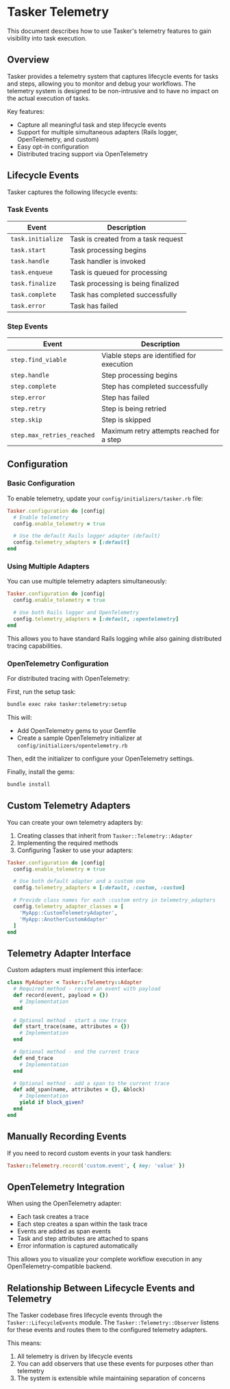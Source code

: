 # Tasker Telemetry

This document describes how to use Tasker's telemetry features to gain visibility into task execution.

## Overview

Tasker provides a telemetry system that captures lifecycle events for tasks and steps, allowing you to monitor and debug your workflows. The telemetry system is designed to be non-intrusive and to have no impact on the actual execution of tasks.

Key features:

- Capture all meaningful task and step lifecycle events
- Support for multiple simultaneous adapters (Rails logger, OpenTelemetry, and custom)
- Easy opt-in configuration
- Distributed tracing support via OpenTelemetry

## Lifecycle Events

Tasker captures the following lifecycle events:

### Task Events

| Event | Description |
|-------|-------------|
| `task.initialize` | Task is created from a task request |
| `task.start` | Task processing begins |
| `task.handle` | Task handler is invoked |
| `task.enqueue` | Task is queued for processing |
| `task.finalize` | Task processing is being finalized |
| `task.complete` | Task has completed successfully |
| `task.error` | Task has failed |

### Step Events

| Event | Description |
|-------|-------------|
| `step.find_viable` | Viable steps are identified for execution |
| `step.handle` | Step processing begins |
| `step.complete` | Step has completed successfully |
| `step.error` | Step has failed |
| `step.retry` | Step is being retried |
| `step.skip` | Step is skipped |
| `step.max_retries_reached` | Maximum retry attempts reached for a step |

## Configuration

### Basic Configuration

To enable telemetry, update your `config/initializers/tasker.rb` file:

```ruby
Tasker.configuration do |config|
  # Enable telemetry
  config.enable_telemetry = true

  # Use the default Rails logger adapter (default)
  config.telemetry_adapters = [:default]
end
```

### Using Multiple Adapters

You can use multiple telemetry adapters simultaneously:

```ruby
Tasker.configuration do |config|
  config.enable_telemetry = true

  # Use both Rails logger and OpenTelemetry
  config.telemetry_adapters = [:default, :opentelemetry]
end
```

This allows you to have standard Rails logging while also gaining distributed tracing capabilities.

### OpenTelemetry Configuration

For distributed tracing with OpenTelemetry:

First, run the setup task:

```bash
bundle exec rake tasker:telemetry:setup
```

This will:

- Add OpenTelemetry gems to your Gemfile
- Create a sample OpenTelemetry initializer at `config/initializers/opentelemetry.rb`

Then, edit the initializer to configure your OpenTelemetry settings.

Finally, install the gems:

```bash
bundle install
```

## Custom Telemetry Adapters

You can create your own telemetry adapters by:

1. Creating classes that inherit from `Tasker::Telemetry::Adapter`
2. Implementing the required methods
3. Configuring Tasker to use your adapters:

```ruby
Tasker.configuration do |config|
  config.enable_telemetry = true

  # Use both default adapter and a custom one
  config.telemetry_adapters = [:default, :custom, :custom]

  # Provide class names for each :custom entry in telemetry_adapters
  config.telemetry_adapter_classes = [
    'MyApp::CustomTelemetryAdapter',
    'MyApp::AnotherCustomAdapter'
  ]
end
```

## Telemetry Adapter Interface

Custom adapters must implement this interface:

```ruby
class MyAdapter < Tasker::Telemetry::Adapter
  # Required method - record an event with payload
  def record(event, payload = {})
    # Implementation
  end

  # Optional method - start a new trace
  def start_trace(name, attributes = {})
    # Implementation
  end

  # Optional method - end the current trace
  def end_trace
    # Implementation
  end

  # Optional method - add a span to the current trace
  def add_span(name, attributes = {}, &block)
    # Implementation
    yield if block_given?
  end
end
```

## Manually Recording Events

If you need to record custom events in your task handlers:

```ruby
Tasker::Telemetry.record('custom.event', { key: 'value' })
```

## OpenTelemetry Integration

When using the OpenTelemetry adapter:

- Each task creates a trace
- Each step creates a span within the task trace
- Events are added as span events
- Task and step attributes are attached to spans
- Error information is captured automatically

This allows you to visualize your complete workflow execution in any OpenTelemetry-compatible backend.

## Relationship Between Lifecycle Events and Telemetry

The Tasker codebase fires lifecycle events through the `Tasker::LifecycleEvents` module. The `Tasker::Telemetry::Observer` listens for these events and routes them to the configured telemetry adapters.

This means:
1. All telemetry is driven by lifecycle events
2. You can add observers that use these events for purposes other than telemetry
3. The system is extensible while maintaining separation of concerns
